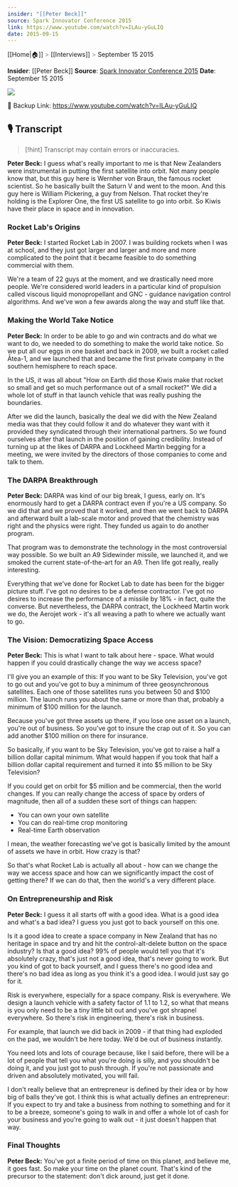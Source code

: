 ```yaml
---
insider: "[[Peter Beck]]"
source: Spark Innovator Conference 2015
link: https://www.youtube.com/watch?v=ILAu-yGuLIQ
date: 2015-09-15
---
```

[[Home|🏠]] <span style="color: LightSlateGray">></span> [[Interviews]] <span style="color: LightSlateGray">></span> September 15 2015

**Insider**: [[Peter Beck]]
**Source**: [Spark Innovator Conference 2015](https://www.youtube.com/watch?v=ILAu-yGuLIQ)
**Date**: September 15 2015

![](https://www.youtube.com/watch?v=ILAu-yGuLIQ)

🔗 Backup Link: https://www.youtube.com/watch?v=ILAu-yGuLIQ

## 🎙️ Transcript

>[!hint] Transcript may contain errors or inaccuracies.

**Peter Beck:** I guess what's really important to me is that New Zealanders were instrumental in putting the first satellite into orbit. Not many people know that, but this guy here is Wernher von Braun, the famous rocket scientist. So he basically built the Saturn V and went to the moon. And this guy here is William Pickering, a guy from Nelson. That rocket they're holding is the Explorer One, the first US satellite to go into orbit. So Kiwis have their place in space and in innovation.

### Rocket Lab's Origins

**Peter Beck:** I started Rocket Lab in 2007. I was building rockets when I was at school, and they just got larger and larger and more and more complicated to the point that it became feasible to do something commercial with them.

We're a team of 22 guys at the moment, and we drastically need more people. We're considered world leaders in a particular kind of propulsion called viscous liquid monopropellant and GNC - guidance navigation control algorithms. And we've won a few awards along the way and stuff like that.

### Making the World Take Notice

**Peter Beck:** In order to be able to go and win contracts and do what we want to do, we needed to do something to make the world take notice. So we put all our eggs in one basket and back in 2009, we built a rocket called Ātea-1, and we launched that and became the first private company in the southern hemisphere to reach space.

In the US, it was all about "How on Earth did those Kiwis make that rocket so small and get so much performance out of a small rocket?" We did a whole lot of stuff in that launch vehicle that was really pushing the boundaries.

After we did the launch, basically the deal we did with the New Zealand media was that they could follow it and do whatever they want with it provided they syndicated through their international partners. So we found ourselves after that launch in the position of gaining credibility. Instead of turning up at the likes of DARPA and Lockheed Martin begging for a meeting, we were invited by the directors of those companies to come and talk to them.

### The DARPA Breakthrough

**Peter Beck:** DARPA was kind of our big break, I guess, early on. It's enormously hard to get a DARPA contract even if you're a US company. So we did that and we proved that it worked, and then we went back to DARPA and afterward built a lab-scale motor and proved that the chemistry was right and the physics were right. They funded us again to do another program.

That program was to demonstrate the technology in the most controversial way possible. So we built an A9 Sidewinder missile, we launched it, and we smoked the current state-of-the-art for an A9. Then life got really, really interesting.

Everything that we've done for Rocket Lab to date has been for the bigger picture stuff. I've got no desires to be a defense contractor. I've got no desires to increase the performance of a missile by 18% - in fact, quite the converse. But nevertheless, the DARPA contract, the Lockheed Martin work we do, the Aerojet work - it's all weaving a path to where we actually want to go.

### The Vision: Democratizing Space Access

**Peter Beck:** This is what I want to talk about here - space. What would happen if you could drastically change the way we access space?

I'll give you an example of this: If you want to be Sky Television, you've got to go out and you've got to buy a minimum of three geosynchronous satellites. Each one of those satellites runs you between 50 and $100 million. The launch runs you about the same or more than that, probably a minimum of $100 million for the launch.

Because you've got three assets up there, if you lose one asset on a launch, you're out of business. So you've got to insure the crap out of it. So you can add another $100 million on there for insurance.

So basically, if you want to be Sky Television, you've got to raise a half a billion dollar capital minimum. What would happen if you took that half a billion dollar capital requirement and turned it into $5 million to be Sky Television?

If you could get on orbit for $5 million and be commercial, then the world changes. If you can really change the access of space by orders of magnitude, then all of a sudden these sort of things can happen:
- You can own your own satellite
- You can do real-time crop monitoring
- Real-time Earth observation

I mean, the weather forecasting we've got is basically limited by the amount of assets we have in orbit. How crazy is that?

So that's what Rocket Lab is actually all about - how can we change the way we access space and how can we significantly impact the cost of getting there? If we can do that, then the world's a very different place.

### On Entrepreneurship and Risk

**Peter Beck:** I guess it all starts off with a good idea. What is a good idea and what's a bad idea? I guess you just got to back yourself on this one.

Is it a good idea to create a space company in New Zealand that has no heritage in space and try and hit the control-alt-delete button on the space industry? Is that a good idea? 99% of people would tell you that it's absolutely crazy, that's just not a good idea, that's never going to work. But you kind of got to back yourself, and I guess there's no good idea and there's no bad idea as long as you think it's a good idea. I would just say go for it.

Risk is everywhere, especially for a space company. Risk is everywhere. We design a launch vehicle with a safety factor of 1.1 to 1.2, so what that means is you only need to be a tiny little bit out and you've got shrapnel everywhere. So there's risk in engineering, there's risk in business.

For example, that launch we did back in 2009 - if that thing had exploded on the pad, we wouldn't be here today. We'd be out of business instantly.

You need lots and lots of courage because, like I said before, there will be a lot of people that tell you what you're doing is silly, and you shouldn't be doing it, and you just got to push through. If you're not passionate and driven and absolutely motivated, you will fail.

I don't really believe that an entrepreneur is defined by their idea or by how big of balls they've got. I think this is what actually defines an entrepreneur: If you expect to try and take a business from nothing to something and for it to be a breeze, someone's going to walk in and offer a whole lot of cash for your business and you're going to walk out - it just doesn't happen that way.

### Final Thoughts

**Peter Beck:** You've got a finite period of time on this planet, and believe me, it goes fast. So make your time on the planet count. That's kind of the precursor to the statement: don't dick around, just get it done.